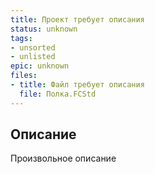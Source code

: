 ```yaml
---
title: Проект требует описания
status: unknown
tags:
- unsorted
- unlisted
epic: unknown
files:
- title: Файл требует описания
  file: Полка.FCStd
---
```



## Описание

Произвольное описание